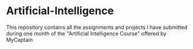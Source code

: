 # Artificial-Intelligence
This repository contains all the assignments and projects I have submitted during one month of the "Artificial Intelligence Course" offered by MyCaptain
